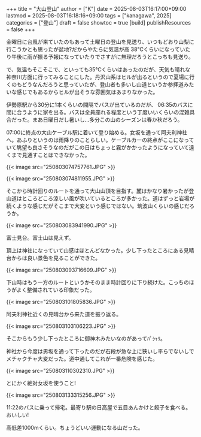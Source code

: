 +++
title = "大山登山"
author = ["K"]
date = 2025-08-03T16:17:00+09:00
lastmod = 2025-08-03T16:18:16+09:00
tags = ["kanagawa", 2025]
categories = ["登山"]
draft = false
showtoc = true
[build]
  publishResources = false
+++

金曜日に台風が来ていたのもあって土曜日の登山を見送り、いつもどおり山梨に行こうかとも思ったが盆地?だからやたらに気温が高
38℃くらいになっていたり午後に雨が振る予報になっていたりでさすがに無理だろうとこっちも見送り。

で、気温もそこそこで、といっても35℃くらいはあったのだが、天気も晴れな神奈川方面に行ってみることにした。丹沢山系はヒルが出るというので夏場に行くのもどうなんだろうと思っていたが、登山者も多いし山道というか参拝道みたいな感じでもあるからヒルが出そうな雰囲気はあまりなかった。

伊勢原駅から30分に1本くらいの間隔でバスが出ているのだが、
06:35のバスに間に合うように家を出る。バスは全員座れる程度という丁度いいくらいの混雑具合だった。まあ日曜日だし暑いし...多分この山のシーズンは春か秋だろう。

07:00に終点の大山ケーブル駅に着いて登り始める。女坂を通って阿夫利神社へ。あふりというのは雨降りのことらしい。ケーブルカーの終点がここになっていて眺望も良さそうなのだがこの日はちょっと霧がかかったようになっていて遠くまで見通すことはできなかった。

{{< image src="250803074757761.JPG"  >}}

{{< image src="250803074811955.JPG"  >}}

そこから時計回りのルートを通って大山山頂を目指す。麓はかなり暑かったが登山道はところどころ涼しい風が吹いているところが多かった。道はずっと岩場が続くような感じだがそこまで大変という感じではない。筑波山くらいの感じだろうか。

{{< image src="250803083941990.JPG"  >}}

富士見台。富士山は見えず。

頂上は神社になっていて山感はほとんどなかった。少し下ったところにある見晴台からは良い景色を見ることができた。

{{< image src="250803093716609.JPG"  >}}

下山時はもう一方のルートというかそのまま時計回りに下り続けた。こっちのほうがよく整備されている印象だった。

{{< image src="250803101805836.JPG"  >}}

阿夫利神社近くの見晴台から来た道を振り返る。

{{< image src="250803103106223.JPG"  >}}

そこからもう少し下ったところに御神木みたいなのがあってﾊﾟｼｬﾘ。

神社から今度は男坂を通って下ったのだが石段が急な上に狭いし平らでないしでメチャクチャ大変だった。道中通してこれが一番危険を感じた。

{{< image src="250803110302310.JPG"  >}}

とにかく絶対女坂を使うこと!

{{< image src="250803133315256.JPG"  >}}

11:22のバスに乗って帰宅。最寄り駅の日高屋で五目あんかけと餃子を食べる。おいしい!

高低差1000mくらい。ちょうどいい運動になる山だった。
